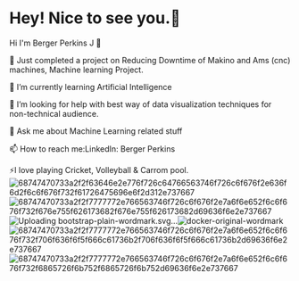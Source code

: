  # Hey! Nice to see you.👋

<!--
**BergerPerkins/BergerPerkins** is a ✨ _special_ ✨ repository because its `README.md` (this file) appears on your GitHub profile.

-->

Hi I'm Berger Perkins J 👋

🔭 Just completed a project on Reducing Downtime of Makino and Ams (cnc) machines, Machine learning Project.

🌱 I’m currently learning Artificial Intelligence

🤔 I’m looking for help with best way of data visualization techniques for non-technical audience.

💬 Ask me about Machine Learning related stuff

📫 How to reach me:LinkedIn: Berger Perkins

⚡I love playing Cricket, Volleyball & Carrom pool.
![68747470733a2f2f63646e2e776f726c64766563746f726c6f676f2e636f6d2f6c6f676f732f61726475696e6f2d312e737667](https://user-images.githubusercontent.com/102247955/236904280-2e457f60-8f57-44bd-8b12-3634e9ac1e87.svg)![68747470733a2f2f7777772e766563746f726c6f676f2e7a6f6e652f6c6f676f732f676e755f626173682f676e755f626173682d69636f6e2e737667](https://user-images.githubusercontent.com/102247955/236904417-b9d9646d-9e04-4b50-9ec4-06dce272b3b3.svg)![Uploading bootstrap-plain-wordmark.svg…]()![docker-original-wordmark](https://user-images.githubusercontent.com/102247955/236904517-9f39947b-0656-47a1-a6b2-aa9e1dfbdba9.svg)![68747470733a2f2f7777772e766563746f726c6f676f2e7a6f6e652f6c6f676f732f706f636f6f5f666c61736b2f706f636f6f5f666c61736b2d69636f6e2e737667](https://user-images.githubusercontent.com/102247955/236904604-9e96db73-c7a8-4b14-bad3-a7e5a4becb14.svg)![68747470733a2f2f7777772e766563746f726c6f676f2e7a6f6e652f6c6f676f732f6865726f6b752f6865726f6b752d69636f6e2e737667](https://user-images.githubusercontent.com/102247955/236904760-4ea1ac7f-6ea0-4026-bfec-eb5709016543.svg)




